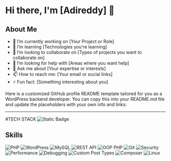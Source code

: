 
# Hi there, I'm [Adireddy] 👋

## About Me
- 🔭 I’m currently working on [Your Project or Role]
- 🌱 I’m learning [Technologies you're learning]
- 👯 I’m looking to collaborate on [Types of projects you want to collaborate on]
- 🤔 I’m looking for help with [Areas where you want help]
- 💬 Ask me about [Your expertise or interests]
- 📫 How to reach me: [Your email or social links]
- ⚡ Fun fact: [Something interesting about you]

Here is a customized GitHub profile README template tailored for you as a WordPress backend developer. You can copy this into your README.md file and update the placeholders with your own info and links:

***

#TECH STACK
![Static Badge](https://img.shields.io/badge/PHP-purple)

## Skills
![PHP](https://img.shields.io/badge/PHP-777BB4?style=for-the-badge&logo=php&logoColor=white)
![WordPress](https://img.shields.io/badge/WordPress-21759B?style=for-the-badge&logo=wordpress&logoColor=white)
![MySQL](https://img.shields.io/badge/MySQL-4479A1?style=for-the-badge&logo=mysql&logoColor=white)
![REST API](https://img.shields.io/badge/REST_API-4CAF50?style=for-the-badge&logo=rest-api&logoColor=white)
![OOP PHP](https://img.shields.io/badge/OOP_PHP-6F42C1?style=for-the-badge&logo=php&logoColor=white)
![Git](https://img.shields.io/badge/Git-F05032?style=for-the-badge&logo=git&logoColor=white)
![Security](https://img.shields.io/badge/Security-D32F2F?style=for-the-badge&logo=security&logoColor=white)
![Performance](https://img.shields.io/badge/Performance-FFA726?style=for-the-badge&logo=performance&logoColor=white)
![Debugging](https://img.shields.io/badge/Debugging-29B6F6?style=for-the-badge&logo=debugging&logoColor=white)
![Custom Post Types](https://img.shields.io/badge/Custom_Post_Types-9C27B0?style=for-the-badge&logo=wordpress&logoColor=white)
![Composer](https://img.shields.io/badge/Composer-007ACC?style=for-the-badge&logo=composer&logoColor=white)
![Linux](https://img.shields.io/badge/Linux-026E00?style=for-the-badge&logo=linux&logoColor=white)

